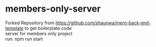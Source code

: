 # members-only-server
Forked Repository from https://github.com/shaunwa/mern-back-end-template to get boilerplate code \
server for members only project \
run: npm run start
